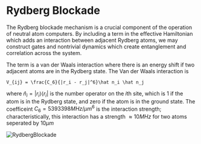 # Rydberg Blockade

The Rydberg blockade mechanism is a crucial component of the operation of neutral atom computers. By including a term in the effective Hamiltonian which adds an interaction between adjacent Rydberg atoms, we may construct gates and nontrivial dynamics which create entanglement and correlation across the system.

The term is a van der Waals interaction where there is an energy shift if two adjacent atoms are in the Rydberg state. The Van der Waals interaction is

```
V_{ij} = \frac{C_6}{|r_i - r_j|^6}\hat n_i \hat n_j
```

where $\hat n_i=|r_i\rangle\langle r_i|$ is the number operator on the $i$th site, which is 1 if the atom is in the Rydberg state, and zero if the atom is in the ground state. The coefficeint $C_6 = 5393398 MHz/\mu m^6$ is the interaction strength; characteristically, this interaction has a strength $\approx 10MHz$ for two atoms seperated by $10\mu m$

![RydbergBlockade](https://user-images.githubusercontent.com/20091330/156224940-f1558b2e-2762-428d-8cd3-9663d6da3033.png)
